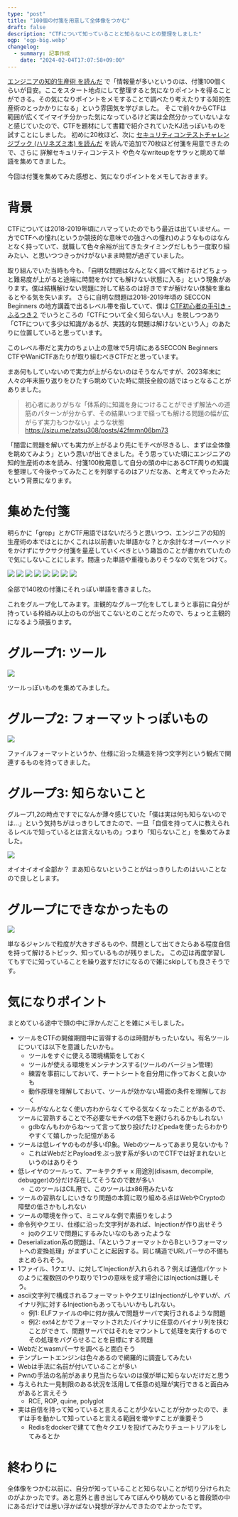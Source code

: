 ```yaml
---
type: "post"
title: "100個の付箋を用意して全体像をつかむ"
draft: false
description: "CTFについて知っていることと知らないことの整理をしました"
ogp: 'ogp-big.webp'
changelog:
  - summary: 記事作成
    date: "2024-02-04T17:07:58+09:00"
---
```


<!-- titleは自動で入る -->
[エンジニアの知的生産術 を読んだ](https://blog.uta8a.net/diary/2024-02-02-engineer-knowledge-productivity) で「情報量が多いというのは、付箋100個くらいが目安。ここをスタート地点にして整理すると気になりポイントを得ることができる。その気になりポイントをメモすることで調べたり考えたりする知的生産術のとっかかりになる」という雰囲気を学びました。
そこで前々からCTFは範囲が広くてイマイチ分かった気になっているけど実は全然分かっていないよなと感じていたので、CTFを題材にして書籍で紹介されていたKJ法っぽいものを試すことにしました。
初めに20枚ほど、次に [セキュリティコンテストチャレンジブック (ハリネズミ本) を読んだ](https://blog.uta8a.net/post/2024-02-03-hedgehog-ctf) を読んで追加で70枚ほど付箋を用意できたので、さらに 詳解セキュリティコンテスト や色々なwriteupをサラッと眺めて単語を集めてきました。

今回は付箋を集めてみた感想と、気になりポイントをメモしておきます。

# 背景

CTFについては2018-2019年頃にハマっていたのでもう最近は出ていません。一方でCTFへの憧れ(というか競技的な意味での強さへの憧れ)のようなものはなんとなく持っていて、就職して色々余裕が出てきたタイミングだしもう一度取り組みたい、と思いつつきっかけがないまま時間が過ぎていました。

取り組んでいた当時も今も、「自明な問題はなんとなく調べて解けるけどちょっと難易度が上がると途端に時間をかけても解けない状態に入る」という現象があります。僕は結構解けない問題に対して粘るのは好きですが解けない体験を重ねるとやる気を失います。
さらに自明な問題は2018-2019年頃の SECCON Beginners の地方講義で出るレベル帯を指していて、僕は [CTF初心者の手引き - ふるつき２](https://furutsuki2.hatenablog.com/entry/2022/10/07/191905) でいうところの「CTFについて全く知らない人」を脱しつつあり「CTFについて多少は知識があるが、実践的な問題は解けないという人」のあたりに位置していると思っています。

このレベル帯だと実力のちょい上の意味で5月頃にあるSECCON Beginners CTFやWaniCTFあたりが取り組むべきCTFだと思っています。

まあ何もしていないので実力が上がらないのはそうなんですが、2023年末に人々の年末振り返りをひたすら眺めていた時に競技全般の話ではっとなることがありました。

> 初心者にありがちな「体系的に知識を身につけることができず解法への道筋のパターンが分からず、その結果いつまで経っても解ける問題の幅が広がらず実力もつかない」ような状態
> https://sizu.me/zatsu308/posts/42fmmn06bm73

「闇雲に問題を解いても実力が上がるより先にモチベが尽きるし、まずは全体像を眺めてみよう」という思いが出てきました。そう思っていた頃にエンジニアの知的生産術の本を読み、付箋100枚用意して自分の頭の中にあるCTF周りの知識を整理して今後やってみたことを列挙するのはアリだなあ、と考えてやったみたという背景になります。

# 集めた付箋

明らかに「grep」とかCTF用語ではないだろうと思いつつ、エンジニアの知的生産術の本ではとにかくこれは以前書いた単語かな？とか余計なオーバーヘッドをかけずにサクサク付箋を量産していくべきという趣旨のことが書かれていたので気にしないことにします。間違った単語や重複もありそうなので気をつけて。

![](./p-1.png)
![](./p-2.png)
![](./p-3.png)
![](./p-4.png)
![](./p-5.png)
![](./p-6.png)
![](./p-7.png)
![](./p-8.png)

全部で140枚の付箋にそれっぽい単語を書きました。

これをグループ化してみます。主観的なグループ化をしてしまうと事前に自分が持っている枠組み以上のものが出てこないとのことだったので、ちょっと主観的になるよう頑張ります。

# グループ1: ツール

![](./p-9.png)

ツールっぽいものを集めてみました。

# グループ2: フォーマットっぽいもの

![](./p-10.png)

ファイルフォーマットというか、仕様に沿った構造を持つ文字列という観点で関連するものを持ってきました。

# グループ3: 知らないこと

グループ1,2の時点ですでになんか薄々感じていた「僕は実は何も知らないのでは...」という気持ちがはっきりしてきたので、一旦「自信を持って人に教えられるレベルで知っているとは言えないもの」つまり「知らないこと」を集めてみました。

![](./p-11.png)

オイオイオイ全部か？
まあ知らないということがはっきりしたのはいいことなので良しとします。

# グループにできなかったもの

![](./p-12.png)

単なるジャンルで粒度が大きすぎるものや、問題として出てきたらある程度自信を持って解けるトピック、知っているものが残りました。
この辺は再度学習してもすでに知っていることを繰り返すだけになるので雑にskipしても良さそうです。

# 気になりポイント

まとめている途中で頭の中に浮かんだことを雑にメモしました。

- ツールをCTFの開催期間中に習得するのは時間がもったいない。有名ツールについては以下を意識したいかも。
  - ツールをすぐに使える環境構築をしておく
  - ツールが使える環境をメンテナンスする(ツールのバージョン管理)
  - 練習を事前にしておいて、チートシートを自分用に作っておくと良いかも
  - 動作原理を理解しておいて、ツールが効かない場面の条件を理解しておく
- ツールがなんとなく使い方わからなくてやる気なくなったことがあるので、ツールに習熟することで不必要なモチベの低下を避けられるかもしれない
  - gdbなんもわからね〜って言って放り投げたけどpedaを使ったらわかりやすくて嬉しかった記憶がある
- ツールは低レイヤのものが多い印象。Webのツールってあまり見ないかも？
  - これはWebだとPayloadをぶっ放す系が多いのでCTFでは好まれないというのはありそう
- 低レイヤのツールって、アーキテクチャ x 用途別(disasm, decompile, debugger)の分だけ存在してそうなので数が多い
  - このツールはCIL用で、このツールはx86用みたいな
- ツールの習熟なしにいきなり問題の本質に取り組める点はWebやCryptoの障壁の低さかもしれない
- ツールの環境を作って、ミニマルな例で素振りをしよう
- 命令列やクエリ、仕様に沿った文字列があれば、Injectionが作り出せそう
  - jqのクエリで問題にするみたいなのもあったような
- Deserialization系の問題は、「AというフォーマットからBというフォーマットへの変換処理」がまずいことに起因する。同じ構造でURLパーサの不備もまとめられそう。
- 1ファイル、1クエリ、に対してInjectionが入れられる？例えば通信パケットのように複数回のやり取りで1つの意味を成す場合にはInjectionは難しそう。
- ascii文字列で構成されるフォーマットやクエリはInjectionがしやすいが、バイナリ列に対するInjectionもあってもいいかもしれない。
  - 例1: ELFファイルの中に何か挟んで問題サーバで実行されるような問題
  - 例2: ext4とかでフォーマットされたバイナリに任意のバイナリ列を挟むことができて、問題サーバではそれをマウントして処理を実行するのでその処理をバグらせることを目標にする問題
- Webだとwasmパーサを調べると面白そう
- テンプレートエンジンは色々あるので網羅的に調査してみたい
- Webは手法に名前が付いていることが多い
- Pwnの手法の名前があまり見当たらないのは僕が単に知らないだけだと思う
- 与えられた一見制限のある状況を活用して任意の処理が実行できると面白みがあると言えそう
  - RCE, ROP, quine, polyglot
- 実は自信を持って知っていると言えることが少ないことが分かったので、まずは手を動かして知っていると言える範囲を増やすことが重要そう
  - Redisをdockerで建てて色々クエリを投げてみたりチュートリアルをしてみるとか

# 終わりに

全体像をつかむ以前に、自分が知っていることと知らないことが切り分けられたのがよかったです。あと意外と書き出してみてぼんやり眺めていると普段頭の中にあるだけでは思い浮かばない発想が浮かんできたのでよかったです。
